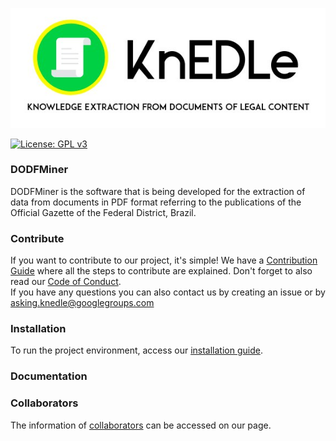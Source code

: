 [<img src="assets/img/knedle.jpg" width="1300" title="">](https://unb-knedle.github.io/)

[![License: GPL v3](https://img.shields.io/badge/License-GPLv3-blue.svg)](https://www.gnu.org/licenses/gpl-3.0)

### DODFMiner

DODFMiner is the software that is being developed for the extraction of data from documents in PDF format referring to the publications of the Official Gazette of the Federal District, Brazil.


### Contribute

If you want to contribute to our project, it's simple! We have a [Contribution Guide](CONTRIBUTING.md) where all the steps to contribute are explained.
Don't forget to also read our [Code of Conduct](CODE_OF_CONDUCT.md).   
If you have any questions you can also contact us by creating an issue or by asking.knedle@googlegroups.com

### Installation

To run the project environment, access our [installation guide](INSTALLATION.md).

### Documentation


### Collaborators

The information of [collaborators](https://unb-knedle.github.io/#members) can be accessed on our page.

